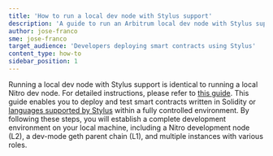```yaml
---
title: 'How to run a local dev node with Stylus support'
description: 'A guide to run an Arbitrum local dev node with Stylus support on your local machine'
author: jose-franco
sme: jose-franco
target_audience: 'Developers deploying smart contracts using Stylus'
content_type: how-to
sidebar_position: 1
---
```


Running a local dev node with Stylus support is identical to running a local Nitro dev node. For detailed instructions, please refer to [this guide](https://docs.arbitrum.io/run-arbitrum-node/run-local-dev-node). This guide enables you to deploy and test smart contracts written in Solidity or [languages supported by Stylus](/stylus/stylus-gentle-introduction.md#in-a-nutshell) within a fully controlled environment. By following these steps, you will establish a complete development environment on your local machine, including a Nitro development node (L2), a dev-mode geth parent chain (L1), and multiple instances with various roles.
